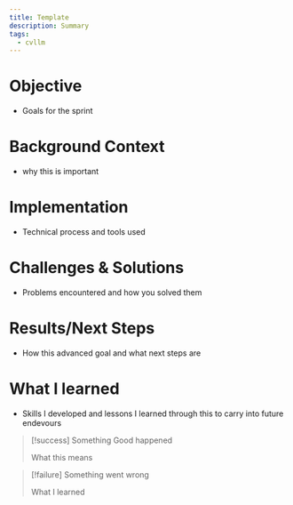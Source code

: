 ```yaml
---
title: Template
description: Summary
tags:
  - cvllm
---
```


# Objective
- Goals for the sprint

# Background Context
- why this is important

# Implementation
-  Technical process and tools used

# Challenges & Solutions
-  Problems encountered and how you solved them

# Results/Next Steps
-  How this advanced goal and what next steps are

# What I learned
-  Skills I developed and lessons I learned through this to carry into future endevours


> [!success] Something Good happened
> 
> What this means

> [!failure] Something went wrong
> 
> What I learned

